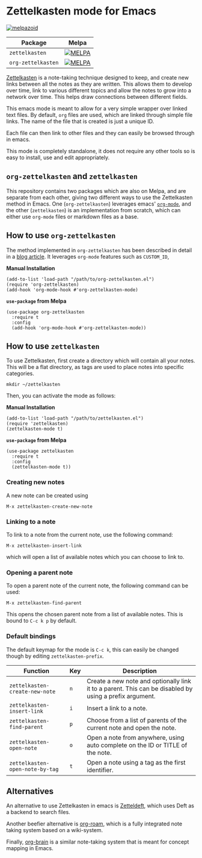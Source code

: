# Zettelkasten mode for Emacs

[![melpazoid](https://github.com/ymherklotz/emacs-zettelkasten/actions/workflows/melpazoid.yml/badge.svg)](https://github.com/ymherklotz/emacs-zettelkasten/actions/workflows/melpazoid.yml)

| Package | Melpa |
|---|---|
| `zettelkasten` | [![MELPA](https://melpa.org/packages/zettelkasten-badge.svg)](https://melpa.org/#/zettelkasten) |
| `org-zettelkasten` | [![MELPA](https://melpa.org/packages/org-zettelkasten-badge.svg)](https://melpa.org/#/org-zettelkasten) |

[Zettelkasten](https://zettelkasten.de/) is a note-taking technique designed to keep, and create new links between all the notes as they are written. This allows them to develop over time, link to various different topics and allow the notes to grow into a network over time. This helps draw connections between different fields.

This emacs mode is meant to allow for a very simple wrapper over linked text files. By default, `org` files are used, which are linked through simple file links. The name of the file that is created is just a unique ID.

Each file can then link to other files and they can easily be browsed through in emacs.

This mode is completely standalone, it does not require any other tools so is easy to install, use and edit appropriately.

## `org-zettelkasten` and `zettelkasten`

This repository contains two packages which are also on Melpa, and are separate from each other, giving two different ways to use the Zettelkasten method in Emacs.  One (`org-zettelkasten`) leverages emacs' [`org-mode`](https://orgmode.org/), and the other (`zettelkasten`) is an implementation from scratch, which can either use `org-mode` files or markdown files as a base.

## How to use `org-zettelkasten`

The method implemented in `org-zettelkasten` has been described in detail in a [blog article](https://yannherklotz.com/blog/2020-12-21-introduction-to-luhmanns-zettelkasten.html).  It leverages `org-mode` features such as `CUSTOM_ID`, 

**Manual Installation**

``` emacs-lisp
(add-to-list 'load-path "/path/to/org-zettelkasten.el")
(require 'org-zettelkasten)
(add-hook 'org-mode-hook #'org-zettelkasten-mode)
```

**`use-package` from Melpa**

``` emacs-lisp
(use-package org-zettelkasten
  :require t
  :config
  (add-hook 'org-mode-hook #'org-zettelkasten-mode))
```

## How to use `zettelkasten`

To use Zettelkasten, first create a directory which will contain all your notes. This will be a flat directory, as tags are used to place notes into specific categories.

``` shell
mkdir ~/zettelkasten
```

Then, you can activate the mode as follows:

**Manual Installation**

```emacs-lisp
(add-to-list 'load-path "/path/to/zettelkasten.el")
(require 'zettelkasten)
(zettelkasten-mode t)
```

**`use-package` from Melpa**

``` emacs-lisp
(use-package zettelkasten
  :require t
  :config
  (zettelkasten-mode t))
```

### Creating new notes

A new note can be created using

``` text
M-x zettelkasten-create-new-note
```

### Linking to a note

To link to a note from the current note, use the following command:

``` text
M-x zettelkasten-insert-link
```

which will open a list of available notes which you can choose to link to.

### Opening a parent note

To open a parent note of the current note, the following command can be used:

``` text
M-x zettelkasten-find-parent
```

This opens the chosen parent note from a list of available notes. This is bound to `C-c k p` by default.

### Default bindings

The default keymap for the mode is `C-c k`, this can easily be changed though by editing `zettelkasten-prefix`.

| Function | Key | Description |
|---|---|---|
| `zettelkasten-create-new-note` | `n` | Create a new note and optionally link it to a parent. This can be disabled by using a prefix argument. |
| `zettelkasten-insert-link` | `i` | Insert a link to a note. |
| `zettelkasten-find-parent` | `p` | Choose from a list of parents of the current note and open the note. |
| `zettelkasten-open-note` | `o` | Open a note from anywhere, using auto complete on the ID or TITLE of the note. |
| `zettelkasten-open-note-by-tag` | `t` | Open a note using a tag as the first identifier. |

## Alternatives

An alternative to use Zettelkasten in emacs is [Zetteldeft](https://github.com/EFLS/zetteldeft), which uses Deft as a backend to search files.

Another beefier alternative is [org-roam](https://github.com/jethrokuan/org-roam/), which is a fully integrated note taking system based on a wiki-system.

Finally, [org-brain](https://github.com/Kungsgeten/org-brain) is a similar note-taking system that is meant for concept mapping in Emacs.
